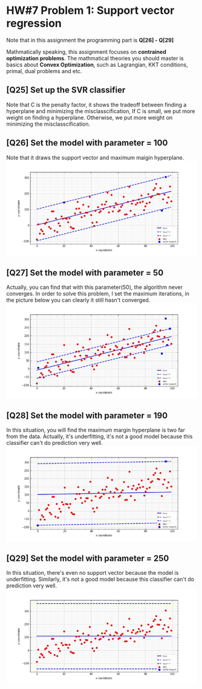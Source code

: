 # HW#7 Problem 1: Support vector regression

Note that in this assignment the programming part is **Q[26] - Q[29]**

Mathmatically speaking, this assignment focuses on **contrained optimization problems**. The mathmatical theories
you should master is basics about **Convex Optimization**, such as Lagrangian, KKT conditions, primal, dual problems and etc.

## [Q25] Set up the SVR classifier
  Note that C is the penalty factor, it shows the tradeoff between finding a hyperplane and minimizing the misclasscification,
If C is small, we put more weight on finding a hyperplane. Otherwise, we put more weight on minimizing the misclasscification.

## [Q26] Set the model with parameter = 100
Note that it draws the support vector and maximum maigin hyperplane.
![Q26](https://github.com/masqueraderx/Statistical-Machine-Learning/blob/main/HW%237/Q26.jpg)

## [Q27] Set the model with parameter = 50
Actually, you can find that with this parameter(50), the algorithm never converges. In order to
solve this problem, I set the maximum iterations, in the picture below you can clearly it still
hasn't converged.
![Q27](https://github.com/masqueraderx/Statistical-Machine-Learning/blob/main/HW%237/Q27.jpg)

## [Q28] Set the model with parameter = 190
In this situation, you will find the maximum margin hyperplane is two far from the data.
Actually, it's underfitting, it's not a good model because this classifier can't do prediction very well.
![Q28](https://github.com/masqueraderx/Statistical-Machine-Learning/blob/main/HW%237/Q28.jpg)

## [Q29] Set the model with parameter = 250
In this situation, there's even no support vector because the model is underfitting. Similarly, it's not a good 
model because this classifier can't do prediction very well.
![Q29](https://github.com/masqueraderx/Statistical-Machine-Learning/blob/main/HW%237/Q29.jpg)
